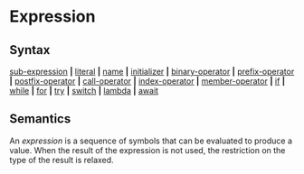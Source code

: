 # Expression

## Syntax

[sub-expression](sub_expression.md) __|__
[literal](literal.md) __|__
[name](name.md) __|__
[initializer](initializer.md) __|__
[binary-operator](binary_operator.md) __|__
[prefix-operator](prefix_operator.md) __|__
[postfix-operator](postfix_operator.md) __|__
[call-operator](call.md) __|__
[index-operator](index.md) __|__
[member-operator](member.md) __|__
[if](if.md) __|__
[while](while.md) __|__
[for](for.md) __|__
[try](try.md) __|__
[switch](switch.md) __|__
[lambda](lambda.md) __|__
[await](await.md)

## Semantics
An _expression_ is a sequence of symbols that can be evaluated to produce a
value. When the result of the expression is not used, the restriction on the
type of the result is relaxed.

